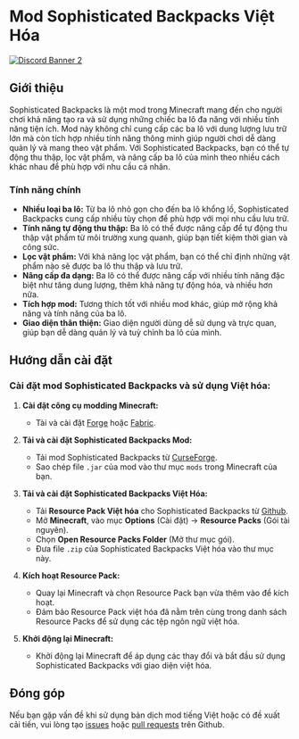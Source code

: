 # Mod Sophisticated Backpacks Việt Hóa

[![Discord Banner 2](https://discord.com/api/guilds/1097598643931992155/widget.png?style=banner2)](https://discord.gg/scv2zKPx3g)

## Giới thiệu

Sophisticated Backpacks là một mod trong Minecraft mang đến cho người chơi khả năng tạo ra và sử dụng những chiếc ba lô đa năng với nhiều tính năng tiện ích. Mod này không chỉ cung cấp các ba lô với dung lượng lưu trữ lớn mà còn tích hợp nhiều tính năng thông minh giúp người chơi dễ dàng quản lý và mang theo vật phẩm. Với Sophisticated Backpacks, bạn có thể tự động thu thập, lọc vật phẩm, và nâng cấp ba lô của mình theo nhiều cách khác nhau để phù hợp với nhu cầu cá nhân.

### Tính năng chính

- **Nhiều loại ba lô:** Từ ba lô nhỏ gọn cho đến ba lô khổng lồ, Sophisticated Backpacks cung cấp nhiều tùy chọn để phù hợp với mọi nhu cầu lưu trữ.
- **Tính năng tự động thu thập:** Ba lô có thể được nâng cấp để tự động thu thập vật phẩm từ môi trường xung quanh, giúp bạn tiết kiệm thời gian và công sức.
- **Lọc vật phẩm:** Với khả năng lọc vật phẩm, bạn có thể chỉ định những vật phẩm nào sẽ được ba lô thu thập và lưu trữ.
- **Nâng cấp đa dạng:** Ba lô có thể được nâng cấp với nhiều tính năng đặc biệt như tăng dung lượng, thêm khả năng tự động hóa, và nhiều hơn nữa.
- **Tích hợp mod:** Tương thích tốt với nhiều mod khác, giúp mở rộng khả năng và tính năng của ba lô.
- **Giao diện thân thiện:** Giao diện người dùng dễ sử dụng và trực quan, giúp bạn dễ dàng quản lý và tuỳ chỉnh ba lô của mình.

## Hướng dẫn cài đặt

### Cài đặt mod Sophisticated Backpacks và sử dụng Việt hóa:

1. **Cài đặt công cụ modding Minecraft:**
   - Tài và cài đặt [Forge](https://files.minecraftforge.net/) hoặc [Fabric](https://fabricmc.net/use/installer/).

2. **Tải và cài đặt Sophisticated Backpacks Mod:**
   - Tải mod Sophisticated Backpacks từ [CurseForge](https://www.curseforge.com/minecraft/mc-mods/sophisticated-backpacks/files).
   - Sao chép file `.jar` của mod vào thư mục `mods` trong Minecraft của bạn.

3. **Tải và cài đặt Sophisticated Backpacks Việt Hóa:**
   - Tải **Resource Pack Việt hóa** cho Sophisticated Backpacks từ [Github](https://github.com/dinhluyen93/Mod-SophisticatedBackpacks-VietHoa/releases).
   - Mở **Minecraft**, vào mục **Options** (Cài đặt) -> **Resource Packs** (Gói tài nguyên).
   - Chọn **Open Resource Packs Folder** (Mở thư mục gói).
   - Đưa file `.zip` của Sophisticated Backpacks Việt hóa vào thư mục này.

4. **Kích hoạt Resource Pack:**
   - Quay lại Minecraft và chọn Resource Pack bạn vừa thêm vào để kích hoạt.
   - Đảm bảo Resource Pack việt hóa đã nằm trên cùng trong danh sách Resource Packs để sử dụng các tệp ngôn ngữ việt hóa.

5. **Khởi động lại Minecraft:**
   - Khởi động lại Minecraft để áp dụng các thay đổi và bắt đầu sử dụng Sophisticated Backpacks với giao diện việt hóa.

## Đóng góp
Nếu bạn gặp vấn đề khi sử dụng bản dịch mod tiếng Việt hoặc có đề xuất cải tiến, vui lòng tạo [issues](https://github.com/dinhluyen93/Mod-SophisticatedBackpacks-VietHoa/issues) hoặc [pull requests](https://github.com/dinhluyen93/Mod-SophisticatedBackpacks-VietHoa/pulls) trên Github.
